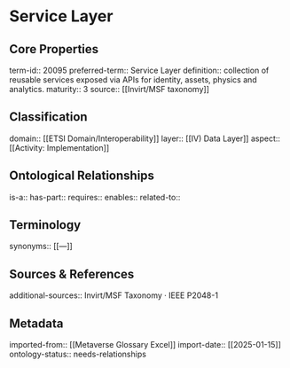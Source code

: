 # Service Layer

## Core Properties
term-id:: 20095
preferred-term:: Service Layer
definition:: collection of reusable services exposed via APIs for identity, assets, physics and analytics.
maturity:: 3
source:: [[Invirt/MSF taxonomy]]

## Classification
domain:: [[ETSI Domain/Interoperability]]
layer:: [[IV) Data Layer]]
aspect:: [[Activity: Implementation]]

## Ontological Relationships
is-a:: 
has-part:: 
requires:: 
enables:: 
related-to:: 

## Terminology
synonyms:: [[—]]

## Sources & References
additional-sources:: Invirt/MSF Taxonomy · IEEE P2048-1

## Metadata
imported-from:: [[Metaverse Glossary Excel]]
import-date:: [[2025-01-15]]
ontology-status:: needs-relationships